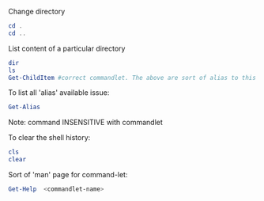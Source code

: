 Change directory
```powershell
cd .
cd ..
```
List content of a particular directory
```powershell
dir
ls
Get-ChildItem #correct commandlet. The above are sort of alias to this command
```

To list all 'alias' available issue:
```powershell
Get-Alias
```

Note: command INSENSITIVE with commandlet

To clear the shell history:
```powershell
cls
clear
```

Sort of 'man' page for command-let:
```powershell
Get-Help  <commandlet-name>
```